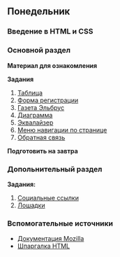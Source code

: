 ## Понедельник


### Введение в HTML и CSS

### Основной раздел


**Материал для ознакомления**


**Задания**
1. [Таблица](tasks/table.md)
2. [Форма регистрации](tasks/registration.md)
3. [Газета Эльбрус](tasks/newspaper.md)
4. [Диаграмма](tasks/diagramm.md)
5. [Эквалайзер](tasks/equalizer.md)
6. [Меню навигации по странице](tasks/nav_menu.md)
7. [Обратная связь](tasks/feedback.md)


**Подготовить на завтра**


### Допольнительный раздел

**Задания:**
1. [Социальные ссылки](tasks/social.md)
2. [Лошадки](tasks/horses.md)

### Вспомогательные источники

- [Документация Mozilla](https://developer.mozilla.org/ru/docs/Web/HTML)
- [Шпаргалка HTML](http://www.simplehtmlguide.com/cheatsheet.php)
